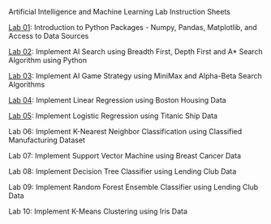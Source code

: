 Artificial Intelligence and Machine Learning Lab Instruction Sheets

[Lab 01](https://github.com/Aravindlakki/aravindL/blob/main/LAB%201.ipynb): Introduction to Python Packages - Numpy, Pandas, Matplotlib, and Access to Data Sources

[Lab 02](https://github.com/Aravindlakki/aravindL/blob/main/LAB_2.ipynb): Implement AI Search using Breadth First, Depth First and A* Search Algorithm using Python

[Lab 03](https://github.com/Aravindlakki/aravindL/blob/main/lab3.ipynb): Implement AI Game Strategy using MiniMax and Alpha-Beta Search Algorithms

[Lab 04](https://github.com/Aravindlakki/aravindL/blob/main/LAB4.ipynb): Implement Linear Regression using Boston Housing Data

[Lab 05](https://github.com/Aravindlakki/aravindL/blob/main/LAB5.ipynb): Implement Logistic Regression using Titanic Ship Data

Lab 06: Implement K-Nearest Neighbor Classification using Classified Manufacturing Dataset

Lab 07: Implement Support Vector Machine using Breast Cancer Data

Lab 08: Implement Decision Tree Classifier using Lending Club Data

Lab 09: Implement Random Forest Ensemble Classifier using Lending Club Data

Lab 10: Implement K-Means Clustering using Iris Data

